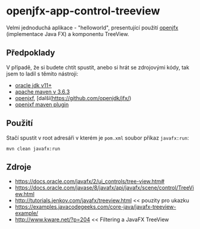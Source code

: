 # openjfx-app-control-treeview
Velmi jednoduchá aplikace - "helloworld", presentující použití [openjfx](https://github.com/openjdk/jfx/) (implementace Java FX) a komponentu TreeView.

## Předpoklady
V případě, že si budete chtít spustit, anebo si hrát se zdrojovými kódy, tak jsem to ladil s těmito nástroji:
* [oracle jdk v11+](https://www.oracle.com/java/technologies/javase-downloads.html)
* [apache maven v 3.6.3](https://archive.apache.org/dist/maven/maven-3/3.6.3/binaries/)
* [openjxf](https://openjfx.io/index.html), [další(https://github.com/openjdk/jfx/)
* [openjxf maven plugin](https://github.com/openjfx/javafx-maven-plugin)

## Použití
Stačí spustit v root adresáři v kterém je ```pom.xml``` soubor příkaz ```javafx:run```:
```
mvn clean javafx:run
```

## Zdroje
* https://docs.oracle.com/javafx/2/ui_controls/tree-view.htm#
* https://docs.oracle.com/javase/8/javafx/api/javafx/scene/control/TreeView.html
* http://tutorials.jenkov.com/javafx/treeview.html << pouzity pro ukazku
* https://examples.javacodegeeks.com/core-java/javafx-treeview-example/
* http://www.kware.net/?p=204 << Filtering a JavaFX TreeView
